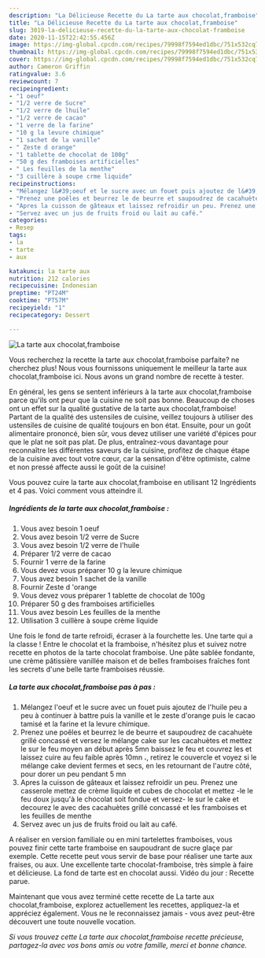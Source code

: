 ```yaml
---
description: "La Délicieuse Recette du La tarte aux chocolat,framboise"
title: "La Délicieuse Recette du La tarte aux chocolat,framboise"
slug: 3019-la-delicieuse-recette-du-la-tarte-aux-chocolat-framboise
date: 2020-11-15T22:42:55.456Z
image: https://img-global.cpcdn.com/recipes/79998f7594ed1dbc/751x532cq70/la-tarte-aux-chocolatframboise-photo-principale-de-la-recette.jpg
thumbnail: https://img-global.cpcdn.com/recipes/79998f7594ed1dbc/751x532cq70/la-tarte-aux-chocolatframboise-photo-principale-de-la-recette.jpg
cover: https://img-global.cpcdn.com/recipes/79998f7594ed1dbc/751x532cq70/la-tarte-aux-chocolatframboise-photo-principale-de-la-recette.jpg
author: Cameron Griffin
ratingvalue: 3.6
reviewcount: 7
recipeingredient:
- "1 oeuf"
- "1/2 verre de Sucre"
- "1/2 verre de lhuile"
- "1/2 verre de cacao"
- "1 verre de la farine"
- "10 g la levure chimique"
- "1 sachet de la vanille"
- " Zeste d orange"
- "1 tablette de chocolat de 100g"
- "50 g des framboises artificielles"
- " Les feuilles de la menthe"
- "3 cuillère à soupe crme liquide"
recipeinstructions:
- "Mélangez l&#39;oeuf et le sucre avec un fouet puis ajoutez de l&#39;huile peu a peu à continuer à battre puis la vanille et le zeste d&#39;orange puis le cacao tamisé et la farine et la levure chimique."
- "Prenez une poêles et beurrez le de beurre et saupoudrez de cacahuète grillé concassé et versez le mélange cake sur les cacahuètes et mettez le sur le feu moyen an début après 5mn baissez le feu et couvrez les et laissez cuire au feu faible après 10mn ،, retirez le couvercle et voyez si le mélange cake devient fermes et secs, en les retournant de l&#39;autre côté, pour dorer un peu pendant 5 mn"
- "Apres la cuisson de gâteaux et laissez refroidir un peu. Prenez une casserole mettez de crème liquide et cubes de chocolat et mettez -le le feu doux jusqu&#39;à le chocolat soit fondue et versez- le sur le cake et decourez le avec des cacahuètes grillé concassé et les framboises et les feuilles de menthe"
- "Servez avec un jus de fruits froid ou lait au café."
categories:
- Resep
tags:
- la
- tarte
- aux

katakunci: la tarte aux 
nutrition: 212 calories
recipecuisine: Indonesian
preptime: "PT24M"
cooktime: "PT57M"
recipeyield: "1"
recipecategory: Dessert

---
```



![La tarte aux chocolat,framboise](https://img-global.cpcdn.com/recipes/79998f7594ed1dbc/751x532cq70/la-tarte-aux-chocolatframboise-photo-principale-de-la-recette.jpg)

Vous recherchez la recette la tarte aux chocolat,framboise parfaite? ne cherchez plus! Nous vous fournissons uniquement le meilleur la tarte aux chocolat,framboise ici. Nous avons un grand nombre de recette à tester.

En général, les gens se sentent inférieurs à la tarte aux chocolat,framboise parce qu'ils ont peur que la cuisine ne soit pas bonne. Beaucoup de choses ont un effet sur la qualité gustative de la tarte aux chocolat,framboise! Partant de la qualité des ustensiles de cuisine, veillez toujours à utiliser des ustensiles de cuisine de qualité toujours en bon état. Ensuite, pour un goût alimentaire prononcé, bien sûr, vous devez utiliser une variété d'épices pour que le plat ne soit pas plat. De plus, entraînez-vous davantage pour reconnaître les différentes saveurs de la cuisine, profitez de chaque étape de la cuisine avec tout votre cœur, car la sensation d'être optimiste, calme et non pressé affecte aussi le goût de la cuisine!

<!--inarticleads1-->

Vous pouvez cuire la tarte aux chocolat,framboise en utilisant 12 Ingrédients et 4 pas. Voici comment vous atteindre il.

##### Ingrédients de la tarte aux chocolat,framboise :

1. Vous avez besoin 1 oeuf
1. Vous avez besoin 1/2 verre de Sucre
1. Vous avez besoin 1/2 verre de l&#39;huile
1. Préparer 1/2 verre de cacao
1. Fournir 1 verre de la farine
1. Vous devez vous préparer 10 g la levure chimique
1. Vous avez besoin 1 sachet de la vanille
1. Fournir  Zeste d &#39;orange
1. Vous devez vous préparer 1 tablette de chocolat de 100g
1. Préparer 50 g des framboises artificielles
1. Vous avez besoin  Les feuilles de la menthe
1. Utilisation 3 cuillère à soupe crème liquide


Une fois le fond de tarte refroidi, écraser à la fourchette les. Une tarte qui a la classe ! Entre le chocolat et la framboise, n&#39;hésitez plus et suivez notre recette en photos de la tarte chocolat framboise. Une pâte sablée fondante, une crème pâtissière vanillée maison et de belles framboises fraîches font les secrets d&#39;une belle tarte framboises réussie. 

<!--inarticleads2-->

##### La tarte aux chocolat,framboise pas à pas :

1. Mélangez l&#39;oeuf et le sucre avec un fouet puis ajoutez de l&#39;huile peu a peu à continuer à battre puis la vanille et le zeste d&#39;orange puis le cacao tamisé et la farine et la levure chimique.
1. Prenez une poêles et beurrez le de beurre et saupoudrez de cacahuète grillé concassé et versez le mélange cake sur les cacahuètes et mettez le sur le feu moyen an début après 5mn baissez le feu et couvrez les et laissez cuire au feu faible après 10mn ،, retirez le couvercle et voyez si le mélange cake devient fermes et secs, en les retournant de l&#39;autre côté, pour dorer un peu pendant 5 mn
1. Apres la cuisson de gâteaux et laissez refroidir un peu. Prenez une casserole mettez de crème liquide et cubes de chocolat et mettez -le le feu doux jusqu&#39;à le chocolat soit fondue et versez- le sur le cake et decourez le avec des cacahuètes grillé concassé et les framboises et les feuilles de menthe
1. Servez avec un jus de fruits froid ou lait au café.


A réaliser en version familiale ou en mini tartelettes framboises, vous pouvez finir cette tarte framboise en saupoudrant de sucre glaçe par exemple. Cette recette peut vous servir de base pour réaliser une tarte aux fraises, ou aux. Une excellente tarte chocolat-framboise, très simple à faire et délicieuse. La fond de tarte est en chocolat aussi. Vidéo du jour : Recette parue. 

<!--inarticleads1-->

<p>
Maintenant que vous avez terminé cette recette de La tarte aux chocolat,framboise, explorez actuellement les recettes, appliquez-la et appréciez également. Vous ne le reconnaissez jamais - vous avez peut-être découvert une toute nouvelle vocation.
</p>

<p>
<i>Si vous trouvez cette La tarte aux chocolat,framboise recette précieuse, partagez-la avec vos bons amis ou votre famille, merci et bonne chance.</i>
</p>
